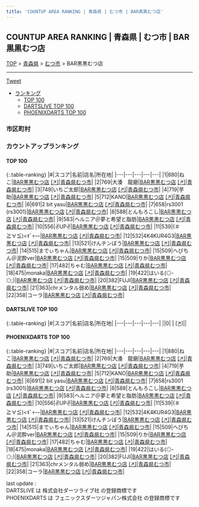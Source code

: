 ```yaml
---
title: 'COUNTUP AREA RANKING | 青森県 | むつ市 | BAR黒黒むつ店'
---
```

## COUNTUP AREA RANKING | 青森県 | むつ市 | BAR黒黒むつ店

[TOP](/darts/rank/) > [青森県](/darts/rank/青森県/) > [むつ市](/darts/rank/青森県/むつ市/) > BAR黒黒むつ店

___

<a href="https://twitter.com/share?ref_src=twsrc%5Etfw" data-text="COUNTUP AREA RANKING | 青森県むつ市BAR黒黒むつ店" class="twitter-share-button" data-hashtags="DARTSLIVE,PHOENIXDARTS,darts,ダーツ" data-show-count="false">Tweet</a>

* [ランキング](#カウントアップランキング)
    * [TOP 100](#top-100)
    * [DARTSLIVE TOP 100](#dartslive-top-100)
    * [PHOENIXDARTS TOP 100](#phoenixdarts-top-100)

### 市区町村

<ul>

</ul>

### カウントアップランキング

#### TOP 100



{:.table-ranking}
|#|スコア|名前|店名|所在地|
|---|---|---|---|---|
|1|880|<span class="rank-name-pd">ねこ</span>|<a href="/darts/rank/shops/82306.html">BAR黒黒むつ店</a> <a href="https://vs.phoenixdarts.com/jp/shop/shopDetailInfo/s_82306?s_seq=82306">[↗]</a>|<a href="/darts/rank/青森県/むつ市">青森県むつ市</a>|
|2|769|<span class="rank-name-pd">大湊　龍磨</span>|<a href="/darts/rank/shops/82306.html">BAR黒黒むつ店</a> <a href="https://vs.phoenixdarts.com/jp/shop/shopDetailInfo/s_82306?s_seq=82306">[↗]</a>|<a href="/darts/rank/青森県/むつ市">青森県むつ市</a>|
|3|749|<span class="rank-name-pd">いちご太郎</span>|<a href="/darts/rank/shops/82306.html">BAR黒黒むつ店</a> <a href="https://vs.phoenixdarts.com/jp/shop/shopDetailInfo/s_82306?s_seq=82306">[↗]</a>|<a href="/darts/rank/青森県/むつ市">青森県むつ市</a>|
|4|719|<span class="rank-name-pd">芋助</span>|<a href="/darts/rank/shops/82306.html">BAR黒黒むつ店</a> <a href="https://vs.phoenixdarts.com/jp/shop/shopDetailInfo/s_82306?s_seq=82306">[↗]</a>|<a href="/darts/rank/青森県/むつ市">青森県むつ市</a>|
|5|712|<span class="rank-name-pd">KANO</span>|<a href="/darts/rank/shops/82306.html">BAR黒黒むつ店</a> <a href="https://vs.phoenixdarts.com/jp/shop/shopDetailInfo/s_82306?s_seq=82306">[↗]</a>|<a href="/darts/rank/青森県/むつ市">青森県むつ市</a>|
|6|691|<span class="rank-name-pd">2 bit yasu</span>|<a href="/darts/rank/shops/82306.html">BAR黒黒むつ店</a> <a href="https://vs.phoenixdarts.com/jp/shop/shopDetailInfo/s_82306?s_seq=82306">[↗]</a>|<a href="/darts/rank/青森県/むつ市">青森県むつ市</a>|
|7|658|<span class="rank-name-pd">rs3001 (rs3001)</span>|<a href="/darts/rank/shops/82306.html">BAR黒黒むつ店</a> <a href="https://vs.phoenixdarts.com/jp/shop/shopDetailInfo/s_82306?s_seq=82306">[↗]</a>|<a href="/darts/rank/青森県/むつ市">青森県むつ市</a>|
|8|588|<span class="rank-name-pd">とんもろこし</span>|<a href="/darts/rank/shops/82306.html">BAR黒黒むつ店</a> <a href="https://vs.phoenixdarts.com/jp/shop/shopDetailInfo/s_82306?s_seq=82306">[↗]</a>|<a href="/darts/rank/青森県/むつ市">青森県むつ市</a>|
|9|583|<span class="rank-name-pd">ヘルニア＠夢と希望と脂肪</span>|<a href="/darts/rank/shops/82306.html">BAR黒黒むつ店</a> <a href="https://vs.phoenixdarts.com/jp/shop/shopDetailInfo/s_82306?s_seq=82306">[↗]</a>|<a href="/darts/rank/青森県/むつ市">青森県むつ市</a>|
|10|556|<span class="rank-name-pd">✌️UP✌️</span>|<a href="/darts/rank/shops/82306.html">BAR黒黒むつ店</a> <a href="https://vs.phoenixdarts.com/jp/shop/shopDetailInfo/s_82306?s_seq=82306">[↗]</a>|<a href="/darts/rank/青森県/むつ市">青森県むつ市</a>|
|11|539|<span class="rank-name-pd">(＃≧∀≦)&lt;ｷﾞｬｰｰ</span>|<a href="/darts/rank/shops/82306.html">BAR黒黒むつ店</a> <a href="https://vs.phoenixdarts.com/jp/shop/shopDetailInfo/s_82306?s_seq=82306">[↗]</a>|<a href="/darts/rank/青森県/むつ市">青森県むつ市</a>|
|12|532|<span class="rank-name-pd">4K4KUR4G3</span>|<a href="/darts/rank/shops/82306.html">BAR黒黒むつ店</a> <a href="https://vs.phoenixdarts.com/jp/shop/shopDetailInfo/s_82306?s_seq=82306">[↗]</a>|<a href="/darts/rank/青森県/むつ市">青森県むつ市</a>|
|13|521|<span class="rank-name-pd">けんチンぼう</span>|<a href="/darts/rank/shops/82306.html">BAR黒黒むつ店</a> <a href="https://vs.phoenixdarts.com/jp/shop/shopDetailInfo/s_82306?s_seq=82306">[↗]</a>|<a href="/darts/rank/青森県/むつ市">青森県むつ市</a>|
|14|515|<span class="rank-name-pd">までぃちゃん</span>|<a href="/darts/rank/shops/82306.html">BAR黒黒むつ店</a> <a href="https://vs.phoenixdarts.com/jp/shop/shopDetailInfo/s_82306?s_seq=82306">[↗]</a>|<a href="/darts/rank/青森県/むつ市">青森県むつ市</a>|
|15|509|<span class="rank-name-pd">へびちん＠泥酔ver</span>|<a href="/darts/rank/shops/82306.html">BAR黒黒むつ店</a> <a href="https://vs.phoenixdarts.com/jp/shop/shopDetailInfo/s_82306?s_seq=82306">[↗]</a>|<a href="/darts/rank/青森県/むつ市">青森県むつ市</a>|
|15|509|<span class="rank-name-pd">りか</span>|<a href="/darts/rank/shops/82306.html">BAR黒黒むつ店</a> <a href="https://vs.phoenixdarts.com/jp/shop/shopDetailInfo/s_82306?s_seq=82306">[↗]</a>|<a href="/darts/rank/青森県/むつ市">青森県むつ市</a>|
|17|482|<span class="rank-name-pd">ちゃむ</span>|<a href="/darts/rank/shops/82306.html">BAR黒黒むつ店</a> <a href="https://vs.phoenixdarts.com/jp/shop/shopDetailInfo/s_82306?s_seq=82306">[↗]</a>|<a href="/darts/rank/青森県/むつ市">青森県むつ市</a>|
|18|475|<span class="rank-name-pd">monaka</span>|<a href="/darts/rank/shops/82306.html">BAR黒黒むつ店</a> <a href="https://vs.phoenixdarts.com/jp/shop/shopDetailInfo/s_82306?s_seq=82306">[↗]</a>|<a href="/darts/rank/青森県/むつ市">青森県むつ市</a>|
|19|422|<span class="rank-name-pd">はいる(◎-◎;)</span>|<a href="/darts/rank/shops/82306.html">BAR黒黒むつ店</a> <a href="https://vs.phoenixdarts.com/jp/shop/shopDetailInfo/s_82306?s_seq=82306">[↗]</a>|<a href="/darts/rank/青森県/むつ市">青森県むつ市</a>|
|20|382|<span class="rank-name-pd">FUJI</span>|<a href="/darts/rank/shops/82306.html">BAR黒黒むつ店</a> <a href="https://vs.phoenixdarts.com/jp/shop/shopDetailInfo/s_82306?s_seq=82306">[↗]</a>|<a href="/darts/rank/青森県/むつ市">青森県むつ市</a>|
|21|363|<span class="rank-name-pd">chrメンタル弱め</span>|<a href="/darts/rank/shops/82306.html">BAR黒黒むつ店</a> <a href="https://vs.phoenixdarts.com/jp/shop/shopDetailInfo/s_82306?s_seq=82306">[↗]</a>|<a href="/darts/rank/青森県/むつ市">青森県むつ市</a>|
|22|358|<span class="rank-name-pd">コーラ</span>|<a href="/darts/rank/shops/82306.html">BAR黒黒むつ店</a> <a href="https://vs.phoenixdarts.com/jp/shop/shopDetailInfo/s_82306?s_seq=82306">[↗]</a>|<a href="/darts/rank/青森県/むつ市">青森県むつ市</a>|


#### DARTSLIVE TOP 100



{:.table-ranking}
|#|スコア|名前|店名|所在地|
|---|---|---|---|---|
||0|<span class="rank-name-dl"> </span>|<a href="/darts/rank/shops/.html"></a> <a href="">[↗]</a>|<a href="/darts/rank//"></a>|


#### PHOENIXDARTS TOP 100



{:.table-ranking}
|#|スコア|名前|店名|所在地|
|---|---|---|---|---|
|1|880|<span class="rank-name-pd">ねこ</span>|<a href="/darts/rank/shops/82306.html">BAR黒黒むつ店</a> <a href="https://vs.phoenixdarts.com/jp/shop/shopDetailInfo/s_82306?s_seq=82306">[↗]</a>|<a href="/darts/rank/青森県/むつ市">青森県むつ市</a>|
|2|769|<span class="rank-name-pd">大湊　龍磨</span>|<a href="/darts/rank/shops/82306.html">BAR黒黒むつ店</a> <a href="https://vs.phoenixdarts.com/jp/shop/shopDetailInfo/s_82306?s_seq=82306">[↗]</a>|<a href="/darts/rank/青森県/むつ市">青森県むつ市</a>|
|3|749|<span class="rank-name-pd">いちご太郎</span>|<a href="/darts/rank/shops/82306.html">BAR黒黒むつ店</a> <a href="https://vs.phoenixdarts.com/jp/shop/shopDetailInfo/s_82306?s_seq=82306">[↗]</a>|<a href="/darts/rank/青森県/むつ市">青森県むつ市</a>|
|4|719|<span class="rank-name-pd">芋助</span>|<a href="/darts/rank/shops/82306.html">BAR黒黒むつ店</a> <a href="https://vs.phoenixdarts.com/jp/shop/shopDetailInfo/s_82306?s_seq=82306">[↗]</a>|<a href="/darts/rank/青森県/むつ市">青森県むつ市</a>|
|5|712|<span class="rank-name-pd">KANO</span>|<a href="/darts/rank/shops/82306.html">BAR黒黒むつ店</a> <a href="https://vs.phoenixdarts.com/jp/shop/shopDetailInfo/s_82306?s_seq=82306">[↗]</a>|<a href="/darts/rank/青森県/むつ市">青森県むつ市</a>|
|6|691|<span class="rank-name-pd">2 bit yasu</span>|<a href="/darts/rank/shops/82306.html">BAR黒黒むつ店</a> <a href="https://vs.phoenixdarts.com/jp/shop/shopDetailInfo/s_82306?s_seq=82306">[↗]</a>|<a href="/darts/rank/青森県/むつ市">青森県むつ市</a>|
|7|658|<span class="rank-name-pd">rs3001 (rs3001)</span>|<a href="/darts/rank/shops/82306.html">BAR黒黒むつ店</a> <a href="https://vs.phoenixdarts.com/jp/shop/shopDetailInfo/s_82306?s_seq=82306">[↗]</a>|<a href="/darts/rank/青森県/むつ市">青森県むつ市</a>|
|8|588|<span class="rank-name-pd">とんもろこし</span>|<a href="/darts/rank/shops/82306.html">BAR黒黒むつ店</a> <a href="https://vs.phoenixdarts.com/jp/shop/shopDetailInfo/s_82306?s_seq=82306">[↗]</a>|<a href="/darts/rank/青森県/むつ市">青森県むつ市</a>|
|9|583|<span class="rank-name-pd">ヘルニア＠夢と希望と脂肪</span>|<a href="/darts/rank/shops/82306.html">BAR黒黒むつ店</a> <a href="https://vs.phoenixdarts.com/jp/shop/shopDetailInfo/s_82306?s_seq=82306">[↗]</a>|<a href="/darts/rank/青森県/むつ市">青森県むつ市</a>|
|10|556|<span class="rank-name-pd">✌️UP✌️</span>|<a href="/darts/rank/shops/82306.html">BAR黒黒むつ店</a> <a href="https://vs.phoenixdarts.com/jp/shop/shopDetailInfo/s_82306?s_seq=82306">[↗]</a>|<a href="/darts/rank/青森県/むつ市">青森県むつ市</a>|
|11|539|<span class="rank-name-pd">(＃≧∀≦)&lt;ｷﾞｬｰｰ</span>|<a href="/darts/rank/shops/82306.html">BAR黒黒むつ店</a> <a href="https://vs.phoenixdarts.com/jp/shop/shopDetailInfo/s_82306?s_seq=82306">[↗]</a>|<a href="/darts/rank/青森県/むつ市">青森県むつ市</a>|
|12|532|<span class="rank-name-pd">4K4KUR4G3</span>|<a href="/darts/rank/shops/82306.html">BAR黒黒むつ店</a> <a href="https://vs.phoenixdarts.com/jp/shop/shopDetailInfo/s_82306?s_seq=82306">[↗]</a>|<a href="/darts/rank/青森県/むつ市">青森県むつ市</a>|
|13|521|<span class="rank-name-pd">けんチンぼう</span>|<a href="/darts/rank/shops/82306.html">BAR黒黒むつ店</a> <a href="https://vs.phoenixdarts.com/jp/shop/shopDetailInfo/s_82306?s_seq=82306">[↗]</a>|<a href="/darts/rank/青森県/むつ市">青森県むつ市</a>|
|14|515|<span class="rank-name-pd">までぃちゃん</span>|<a href="/darts/rank/shops/82306.html">BAR黒黒むつ店</a> <a href="https://vs.phoenixdarts.com/jp/shop/shopDetailInfo/s_82306?s_seq=82306">[↗]</a>|<a href="/darts/rank/青森県/むつ市">青森県むつ市</a>|
|15|509|<span class="rank-name-pd">へびちん＠泥酔ver</span>|<a href="/darts/rank/shops/82306.html">BAR黒黒むつ店</a> <a href="https://vs.phoenixdarts.com/jp/shop/shopDetailInfo/s_82306?s_seq=82306">[↗]</a>|<a href="/darts/rank/青森県/むつ市">青森県むつ市</a>|
|15|509|<span class="rank-name-pd">りか</span>|<a href="/darts/rank/shops/82306.html">BAR黒黒むつ店</a> <a href="https://vs.phoenixdarts.com/jp/shop/shopDetailInfo/s_82306?s_seq=82306">[↗]</a>|<a href="/darts/rank/青森県/むつ市">青森県むつ市</a>|
|17|482|<span class="rank-name-pd">ちゃむ</span>|<a href="/darts/rank/shops/82306.html">BAR黒黒むつ店</a> <a href="https://vs.phoenixdarts.com/jp/shop/shopDetailInfo/s_82306?s_seq=82306">[↗]</a>|<a href="/darts/rank/青森県/むつ市">青森県むつ市</a>|
|18|475|<span class="rank-name-pd">monaka</span>|<a href="/darts/rank/shops/82306.html">BAR黒黒むつ店</a> <a href="https://vs.phoenixdarts.com/jp/shop/shopDetailInfo/s_82306?s_seq=82306">[↗]</a>|<a href="/darts/rank/青森県/むつ市">青森県むつ市</a>|
|19|422|<span class="rank-name-pd">はいる(◎-◎;)</span>|<a href="/darts/rank/shops/82306.html">BAR黒黒むつ店</a> <a href="https://vs.phoenixdarts.com/jp/shop/shopDetailInfo/s_82306?s_seq=82306">[↗]</a>|<a href="/darts/rank/青森県/むつ市">青森県むつ市</a>|
|20|382|<span class="rank-name-pd">FUJI</span>|<a href="/darts/rank/shops/82306.html">BAR黒黒むつ店</a> <a href="https://vs.phoenixdarts.com/jp/shop/shopDetailInfo/s_82306?s_seq=82306">[↗]</a>|<a href="/darts/rank/青森県/むつ市">青森県むつ市</a>|
|21|363|<span class="rank-name-pd">chrメンタル弱め</span>|<a href="/darts/rank/shops/82306.html">BAR黒黒むつ店</a> <a href="https://vs.phoenixdarts.com/jp/shop/shopDetailInfo/s_82306?s_seq=82306">[↗]</a>|<a href="/darts/rank/青森県/むつ市">青森県むつ市</a>|
|22|358|<span class="rank-name-pd">コーラ</span>|<a href="/darts/rank/shops/82306.html">BAR黒黒むつ店</a> <a href="https://vs.phoenixdarts.com/jp/shop/shopDetailInfo/s_82306?s_seq=82306">[↗]</a>|<a href="/darts/rank/青森県/むつ市">青森県むつ市</a>|


<div class="footer border-top border-gray-light mt-5 pt-3 text-right text-gray">
    last update : <span style="font-weight: italic" id="foot_last_modified"></span><br />
    DARTSLIVE は 株式会社ダーツライブ社 の登録商標です<br />
    PHOENIXDARTS は フェニックスダーツジャパン株式会社 の登録商標です<br />
</div>

<script src="https://cdnjs.cloudflare.com/ajax/libs/jquery.tablesorter/2.31.3/js/jquery.tablesorter.min.js" integrity="sha512-qzgd5cYSZcosqpzpn7zF2ZId8f/8CHmFKZ8j7mU4OUXTNRd5g+ZHBPsgKEwoqxCtdQvExE5LprwwPAgoicguNg==" crossorigin="anonymous" referrerpolicy="no-referrer"></script>
<link rel="stylesheet" href="https://cdnjs.cloudflare.com/ajax/libs/jquery.tablesorter/2.31.3/css/theme.default.min.css" integrity="sha512-wghhOJkjQX0Lh3NSWvNKeZ0ZpNn+SPVXX1Qyc9OCaogADktxrBiBdKGDoqVUOyhStvMBmJQ8ZdMHiR3wuEq8+w==" crossorigin="anonymous" referrerpolicy="no-referrer" />
<script>
$(function() {
    $(".table-ranking").tablesorter({sortList:[[0, 0]]});
    $("#foot_last_modified").text(formatDate(new Date(document.lastModified), 'yyyy-MM-dd HH:mm:ss'));
});
</script>

<script async src="https://platform.twitter.com/widgets.js" charset="utf-8"></script>